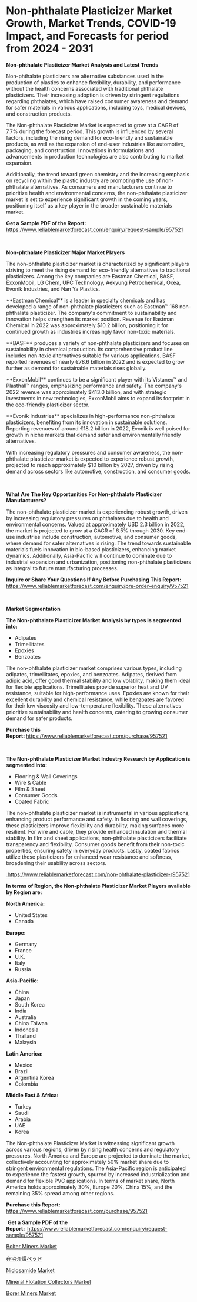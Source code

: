 <p><h1>Non-phthalate Plasticizer Market Growth, Market Trends, COVID-19 Impact, and Forecasts for period from 2024 - 2031</h1></p><p><strong>Non-phthalate Plasticizer Market Analysis and Latest Trends</strong></p>
<p><p>Non-phthalate plasticizers are alternative substances used in the production of plastics to enhance flexibility, durability, and performance without the health concerns associated with traditional phthalate plasticizers. Their increasing adoption is driven by stringent regulations regarding phthalates, which have raised consumer awareness and demand for safer materials in various applications, including toys, medical devices, and construction products.</p><p>The Non-phthalate Plasticizer Market is expected to grow at a CAGR of 7.7% during the forecast period. This growth is influenced by several factors, including the rising demand for eco-friendly and sustainable products, as well as the expansion of end-user industries like automotive, packaging, and construction. Innovations in formulations and advancements in production technologies are also contributing to market expansion. </p><p>Additionally, the trend toward green chemistry and the increasing emphasis on recycling within the plastic industry are promoting the use of non-phthalate alternatives. As consumers and manufacturers continue to prioritize health and environmental concerns, the non-phthalate plasticizer market is set to experience significant growth in the coming years, positioning itself as a key player in the broader sustainable materials market.</p></p>
<p><strong>Get a Sample PDF of the Report:&nbsp;</strong> <a href="https://www.reliablemarketforecast.com/enquiry/request-sample/957521">https://www.reliablemarketforecast.com/enquiry/request-sample/957521</a></p>
<p>&nbsp;</p>
<p><strong>Non-phthalate Plasticizer Major Market Players</strong></p>
<p><p>The non-phthalate plasticizer market is characterized by significant players striving to meet the rising demand for eco-friendly alternatives to traditional plasticizers. Among the key companies are Eastman Chemical, BASF, ExxonMobil, LG Chem, UPC Technology, Aekyung Petrochemical, Oxea, Evonik Industries, and Nan Ya Plastics.</p><p>**Eastman Chemical** is a leader in specialty chemicals and has developed a range of non-phthalate plasticizers such as Eastman™ 168 non-phthalate plasticizer. The company's commitment to sustainability and innovation helps strengthen its market position. Revenue for Eastman Chemical in 2022 was approximately $10.2 billion, positioning it for continued growth as industries increasingly favor non-toxic materials.</p><p>**BASF** produces a variety of non-phthalate plasticizers and focuses on sustainability in chemical production. Its comprehensive product line includes non-toxic alternatives suitable for various applications. BASF reported revenues of nearly €78.6 billion in 2022 and is expected to grow further as demand for sustainable materials rises globally.</p><p>**ExxonMobil** continues to be a significant player with its Vistanex™ and Plasthall™ ranges, emphasizing performance and safety. The company's 2022 revenue was approximately $413.0 billion, and with strategic investments in new technologies, ExxonMobil aims to expand its footprint in the eco-friendly plasticizer sector.</p><p>**Evonik Industries** specializes in high-performance non-phthalate plasticizers, benefiting from its innovation in sustainable solutions. Reporting revenues of around €18.2 billion in 2022, Evonik is well poised for growth in niche markets that demand safer and environmentally friendly alternatives.</p><p>With increasing regulatory pressures and consumer awareness, the non-phthalate plasticizer market is expected to experience robust growth, projected to reach approximately $10 billion by 2027, driven by rising demand across sectors like automotive, construction, and consumer goods.</p></p>
<p>&nbsp;</p>
<p><strong>What Are The Key Opportunities For Non-phthalate Plasticizer Manufacturers?</strong></p>
<p><p>The non-phthalate plasticizer market is experiencing robust growth, driven by increasing regulatory pressures on phthalates due to health and environmental concerns. Valued at approximately USD 2.3 billion in 2022, the market is projected to grow at a CAGR of 6.5% through 2030. Key end-use industries include construction, automotive, and consumer goods, where demand for safer alternatives is rising. The trend towards sustainable materials fuels innovation in bio-based plasticizers, enhancing market dynamics. Additionally, Asia-Pacific will continue to dominate due to industrial expansion and urbanization, positioning non-phthalate plasticizers as integral to future manufacturing processes.</p></p>
<p><strong>Inquire or Share Your Questions If Any Before Purchasing This Report:</strong> <a href="https://www.reliablemarketforecast.com/enquiry/pre-order-enquiry/957521">https://www.reliablemarketforecast.com/enquiry/pre-order-enquiry/957521</a></p>
<p>&nbsp;</p>
<p><strong>Market Segmentation</strong></p>
<p><strong>The Non-phthalate Plasticizer Market Analysis by types is segmented into:</strong></p>
<p><ul><li>Adipates</li><li>Trimellitates</li><li>Epoxies</li><li>Benzoates</li></ul></p>
<p><p>The non-phthalate plasticizer market comprises various types, including adipates, trimellitates, epoxies, and benzoates. Adipates, derived from adipic acid, offer good thermal stability and low volatility, making them ideal for flexible applications. Trimellitates provide superior heat and UV resistance, suitable for high-performance uses. Epoxies are known for their excellent durability and chemical resistance, while benzoates are favored for their low viscosity and low-temperature flexibility. These alternatives prioritize sustainability and health concerns, catering to growing consumer demand for safer products.</p></p>
<p><strong>Purchase this Report:&nbsp;</strong><a href="https://www.reliablemarketforecast.com/purchase/957521">https://www.reliablemarketforecast.com/purchase/957521</a></p>
<p>&nbsp;</p>
<p><strong>The Non-phthalate Plasticizer Market Industry Research by Application is segmented into:</strong></p>
<p><ul><li>Flooring & Wall Coverings</li><li>Wire & Cable</li><li>Film & Sheet</li><li>Consumer Goods</li><li>Coated Fabric</li></ul></p>
<p><p>The non-phthalate plasticizer market is instrumental in various applications, enhancing product performance and safety. In flooring and wall coverings, these plasticizers improve flexibility and durability, making surfaces more resilient. For wire and cable, they provide enhanced insulation and thermal stability. In film and sheet applications, non-phthalate plasticizers facilitate transparency and flexibility. Consumer goods benefit from their non-toxic properties, ensuring safety in everyday products. Lastly, coated fabrics utilize these plasticizers for enhanced wear resistance and softness, broadening their usability across sectors.</p></p>
<p><a href="https://www.reliablemarketforecast.com/non-phthalate-plasticizer-r957521">&nbsp;https://www.reliablemarketforecast.com/non-phthalate-plasticizer-r957521</a></p>
<p><strong>In terms of Region, the Non-phthalate Plasticizer Market Players available by Region are:</strong></p>
<p>
    <p> <strong> North America: </strong>
        <ul>
            <li>United States</li>
            <li>Canada</li>
        </ul>
        </p> 
    <p> <strong> Europe: </strong>
        <ul>
            <li>Germany</li>
            <li>France</li>
            <li>U.K.</li>
            <li>Italy</li>
            <li>Russia</li>
        </ul>
        </p> 
    <p> <strong> Asia-Pacific: </strong>
        <ul>
            <li>China</li>
            <li>Japan</li>
            <li>South Korea</li>
            <li>India</li>
            <li>Australia</li>
            <li>China Taiwan</li>
            <li>Indonesia</li>
            <li>Thailand</li>
            <li>Malaysia</li>
        </ul>
        </p> 
    <p> <strong> Latin America: </strong>
        <ul>
            <li>Mexico</li>
            <li>Brazil</li>
            <li>Argentina Korea</li>
            <li>Colombia</li>
        </ul>
        </p> 
    <p> <strong> Middle East & Africa: </strong>
        <ul>
            <li>Turkey</li>
            <li>Saudi</li>
            <li>Arabia</li>
            <li>UAE</li>
            <li>Korea</li>
        </ul>
    </p>
    </p>
<p><p>The Non-phthalate Plasticizer Market is witnessing significant growth across various regions, driven by rising health concerns and regulatory pressures. North America and Europe are projected to dominate the market, collectively accounting for approximately 50% market share due to stringent environmental regulations. The Asia-Pacific region is anticipated to experience the fastest growth, spurred by increased industrialization and demand for flexible PVC applications. In terms of market share, North America holds approximately 30%, Europe 20%, China 15%, and the remaining 35% spread among other regions.</p></p>
<p><strong>Purchase this Report: </strong><a href="https://www.reliablemarketforecast.com/purchase/957521">https://www.reliablemarketforecast.com/purchase/957521</a></p>
<p>&nbsp;<strong>Get a Sample PDF of the Report:&nbsp;&nbsp;</strong><a href="https://www.reliablemarketforecast.com/enquiry/request-sample/957521">https://www.reliablemarketforecast.com/enquiry/request-sample/957521</a></p>
<p><strong></strong></p>
<p><p><a href="https://www.linkedin.com/pulse/global-bolter-miners-industry-types-applications-market-players-znbwf?trackingId=rLRm4ioCRYWKuLOd33Z%2BQw%3D%3D">Bolter Miners Market</a></p><p><a href="https://medium.com/@zionmetz1960/%E6%9C%AA%E6%9D%A5%E3%81%AE%E5%9C%A8%E5%AE%85%E7%9C%8B%E8%AD%B7%E3%83%99%E3%83%83%E3%83%89%E3%81%AB%E5%BD%B1%E9%9F%BF%E3%82%92%E4%B8%8E%E3%81%88%E3%82%8B%E8%A6%81%E5%9B%A0%E3%81%A8%E3%81%AF-2024%E5%B9%B4%E3%81%8B%E3%82%892031%E5%B9%B4%E3%81%BE%E3%81%A7%E3%81%AE%E5%B8%82%E5%A0%B4%E5%8B%95%E5%90%91%E3%81%A8%E6%88%90%E9%95%B7%E4%BA%88%E6%B8%AC-194826e9defc">在宅介護ベッド</a></p><p><a href="https://issuu.com/reportprime-2/docs/niclosamide-market-size-2030.pptx_23fb2a5e4e1195">Niclosamide Market</a></p><p><a href="https://github.com/pizolina/Market-Research-Report-List-6/blob/main/mineral-flotation-collectors-market.md">Mineral Flotation Collectors Market</a></p><p><a href="https://www.linkedin.com/pulse/what-innovations-market-trends-shaping-borer-miners-expertide-nukof?trackingId=6qZfoWRNRPusUqthW0DWnA%3D%3D">Borer Miners Market</a></p></p>